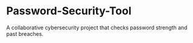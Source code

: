 # Password-Security-Tool
A collaborative cybersecurity project that checks password strength and past breaches.
